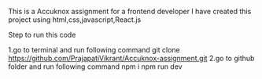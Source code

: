 This is a Accuknox assignment for a frontend developer
I have created this project using html,css,javascript,React.js

Step to run this code 

1.go to terminal  and run following command
  git clone https://github.com/PrajapatiVikrant/Accuknox-assignment.git
2.go to github folder  and run following command
    npm i
    npm run dev
